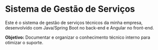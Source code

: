 # Sistema de Gestão de Serviços

Este é o sistema de gestão de serviços técnicos da minha empresa, desenvolvido com Java/Spring Boot no back-end e Angular no front-end.

**Objetivo:** Documentar e organizar o conhecimento técnico interno para otimizar o suporte.